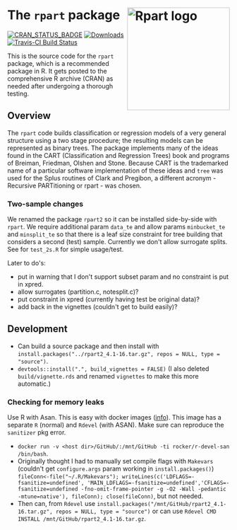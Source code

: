 # The `rpart` package <img src="man/figures/rpart.png" alt="Rpart logo" style="float:right;height:232.25px" align="right" height="232.25">


[![CRAN_STATUS_BADGE](http://www.r-pkg.org/badges/version/rpart)](https://CRAN.R-project.org/package=rpart)
[![Downloads](http://cranlogs.r-pkg.org/badges/rpart)](https://CRAN.R-project.org/package=rpart)
[![Travis-CI Build Status](https://travis-ci.org/bethatkinson/rpart.svg?branch=master)](https://travis-ci.org/bethatkinson/rpart)


This is the source code for the  `rpart` package, which is a recommended package in R.
It gets posted to the comprehensive R archive (CRAN) as needed after undergoing a thorough testing.


## Overview

The `rpart` code builds classification or regression models of a very
general structure using a two stage procedure; the resulting models can be
represented as binary trees. The package implements many of the ideas found
in the CART (Classification and Regression Trees) book and programs of
Breiman, Friedman, Olshen and Stone.  Because CART is the trademarked name
of a particular software implementation of these ideas and `tree` was used
for the Splus routines of Clark and Pregibon, a different acronym -
Recursive PARTitioning or rpart - was chosen.

### Two-sample changes
We renamed the package `rpart2` so it can be installed side-by-side with `rpart`. We require additional param `data_te` and allow params `minbucket_te` and `minsplit_te` so that there is a leaf size constraint for tree building that considers a second (test) sample. Currently we don't allow surrogate splits. See for `test_2s.R` for simple usage/test.

Later to do's:
- put in warning that I don't support subset param and no constraint is put in xpred.
- allow surrogates (partition.c, notesplit.c)?
- put constraint in xpred (currently having test be original data)?
- add back in the vignettes (couldn't get to build easily)?


## Development
- Can build a source package and then install with `install.packages("../rpart2_4.1-16.tar.gz", repos = NULL, type = "source")`.
- `devtools::install(".", build_vignettes = FALSE)` (I also deleted `build/vignette.rds` and renamed `vignettes` to make this more automatic.)

### Checking for memory leaks
Use R with Asan. This is easy with docker images ([info](http://dirk.eddelbuettel.com/code/sanitizers.html)). This image has a separate `R` (normal) and `Rdevel` (with ASAN). Make sure can reproduce the `sanitizer` pkg error.
- `docker run -v <host dir>/GitHub/:/mnt/GitHub -ti rocker/r-devel-san /bin/bash`. 
- Originally thought I had to manually set compile flags with `Makevars` (couldn't get `configure.args` param working in `install.packages()`) `fileConn<-file("~/.R/Makevars"); writeLines(c('LDFLAGS=-fsanitize=undefined', 'MAIN_LDFLAGS=-fsanitize=undefined','CFLAGS=-fsanitize=undefined -fno-omit-frame-pointer -g -O2 -Wall -pedantic -mtune=native'), fileConn); close(fileConn)`, but not needed.
- Then can, from `Rdevel` use `install.packages("/mnt/GitHub/rpart2_4.1-16.tar.gz", repos = NULL, type = "source")` or can use `Rdevel CMD INSTALL /mnt/GitHub/rpart2_4.1-16.tar.gz`.